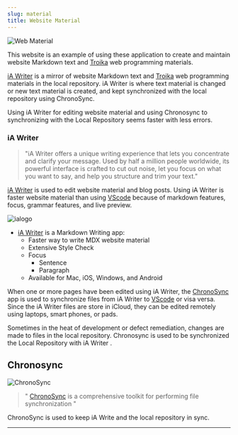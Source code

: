 ```yaml
---
slug: material
title: Website Material
---
```


![Web Material](/img/material.png)

This website is an example of using these application to create and maintain website Markdown text and [Troika](programming#troika) web programming materials.

[iA Writer](#ia-writer) is a mirror of website Markdown text and [Troika](programming#troika) web programming materials in the local repository. iA Writer is where text material is changed or new text material is created, and kept synchronized with the local repository using ChronoSync.

Using iA Writer for editing website material and using Chronosync to synchronizing with the Local Repository seems faster with less errors.

### iA Writer

> "iA Writer offers a unique writing experience that lets you concentrate and clarify your message. Used by half a million people worldwide, its powerful interface is crafted to cut out noise, let you focus on what you want to say, and help you structure and trim your text."

[iA Writer](https://ia.net/writer) is used to edit website material and blog posts. Using iA Writer is faster website material than using [VScode](#vscode) because of markdown features, focus, grammar features, and live preview.

![ialogo](/img/ialogo.png)

- [iA Writer](https://apps.apple.com/us/app/ia-writer/id775737590?mt=12) is a Markdown Writing app:
  - Faster way to write MDX website material
  - Extensive Style Check
  - Focus
    - Sentence
    - Paragraph
  - Available for Mac, iOS, Windows, and Android

When one or more pages have been edited using iA Writer, the [ChronoSync](#chronosync) app is used to synchronize files from iA Writer to [VScode](#vscode) or visa versa. Since the iA Writer files are store in iCloud, they can be edited remotely using laptops, smart phones, or pads.

Sometimes in the heat of development or defect remediation, changes are made to files in the local repository. Chronosync is used to be synchronized the Local Repository with iA Writer .

## Chronosync

![ChronoSync](/img/CSLogo300.png)

> " [ChronoSync](https://www.econtechnologies.com/chronosync/overview.html) is a comprehensive toolkit for performing file synchronization "

ChronoSync is used to keep iA Write and the local repository in sync.

---
